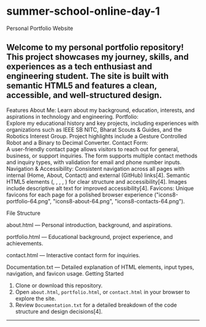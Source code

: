 # summer-school-online-day-1
Personal Portfolio Website

Welcome to my personal portfolio repository! This project showcases my journey, skills, and experiences as a tech enthusiast and engineering student. The site is built with semantic HTML5 and features a clean, accessible, and well-structured design.
---
Features
About Me:
  Learn about my background, education, interests, and aspirations in technology and engineering.
Portfolio:  
  Explore my educational history and key projects, including experiences with organizations such as IEEE SB NITC, Bharat Scouts & Guides, and the Robotics Interest Group. Project highlights include a Gesture        Controlled Robot and a Binary to Decimal Converter.
Contact Form:  
  A user-friendly contact page allows visitors to reach out for general, business, or support inquiries. The form supports multiple contact methods and inquiry types, with validation for email and phone number      inputs.
Navigation & Accessibility: 
  Consistent navigation across all pages with internal (Home, About, Contact) and external (GitHub) links[4].
  Semantic HTML5 elements (, , , , ) for clear structure and accessibility[4].
  Images include descriptive alt text for improved accessibility[4].
Favicons:
  Unique favicons for each page for a polished browser experience ("icons8-portfolio-64.png", "icons8-about-64.png", "icons8-contacts-64.png").

File Structure

about.html — Personal introduction, background, and aspirations.

portfolio.html — Educational background, project experience, and achievements.

contact.html — Interactive contact form for inquiries.

Documentation.txt — Detailed explanation of HTML elements, input types, navigation, and favicon usage.
Getting Started
1. Clone or download this repository.
2. Open `about.html`, `portfolio.html`, or `contact.html` in your browser to explore the site.
3. Review `Documentation.txt` for a detailed breakdown of the code structure and design decisions[4].
---
